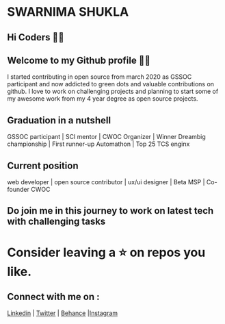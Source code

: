 # SWARNIMA SHUKLA


## Hi Coders 🙋‍♀️

## Welcome to my Github profile 👩‍💻

I started contributing in open source from march 2020 as GSSOC participant and now addicted to green dots and valuable contributions on github.
I love to work on challenging projects and planning to start some of my awesome work from my 4 year degree as open source projects.


## Graduation in a nutshell 

GSSOC participant | SCI mentor | CWOC Organizer | Winner Dreambig championship | First runner-up Automathon | Top 25 TCS enginx


## Current position

web developer | open source contributor | ux/ui designer | Beta MSP | Co-founder CWOC

## Do join me in this journey to work on latest tech with challenging tasks

# Consider leaving a ⭐ on repos you like.

## Connect with me on :

[Linkedin](https://www.linkedin.com/in/swarnima-shukla-3815b5b8/) | [Twitter](https://twitter.com/swarnimashukla5) | [Behance](https://www.behance.net/Swarnima_Shukla) |[Instagram](https://www.instagram.com/swarnimashukla_/)

